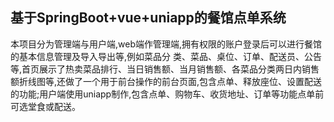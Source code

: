 ## 基于SpringBoot+vue+uniapp的餐馆点单系统

​		本项目分为管理端与用户端,web端作管理端,拥有权限的账户登录后可以进行餐馆的基本信息管理及导入导出等,例如菜品分 类、菜品、桌位、订单、配送员、公告等,首页展示了热卖菜品排行、当日销售额、当月销售额、各菜品分类两日内销售额折线图等,还做了一个用于前台操作的前台页面,包含点单、释放座位、设置配送的功能;用户端使用uniapp制作,包含点单、购物车、收货地址、订单等功能点单前可选堂食或配送。


